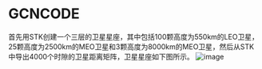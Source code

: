 # GCNCODE
首先用STK创建一个三层的卫星星座，其中包括100颗高度为550km的LEO卫星，25颗高度为2500km的MEO卫星和3颗高度为8000km的MEO卫星，然后从STK中导出4000个时隙的卫星距离矩阵，卫星星座如下图所示。
![image](https://github.com/user-attachments/assets/9dfb8161-702e-4e2f-996b-80d1e6dc9472)
